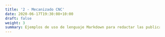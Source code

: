 ```yaml
---
title: '2 - Mecanizado CNC'
date: 2020-06-17T19:30:08+10:00
draft: false
weight: 3
summary: Ejemplos de uso de lenguaje Markdown para redactar las publicaciones.
---
```


